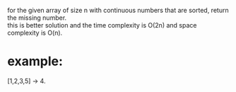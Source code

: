for the given array of size n with continuous numbers that are sorted, return the missing number.  
this is better solution and the time complexity is O(2n) and space complexity is O(n).  
# example:  
[1,2,3,5] -> 4.
